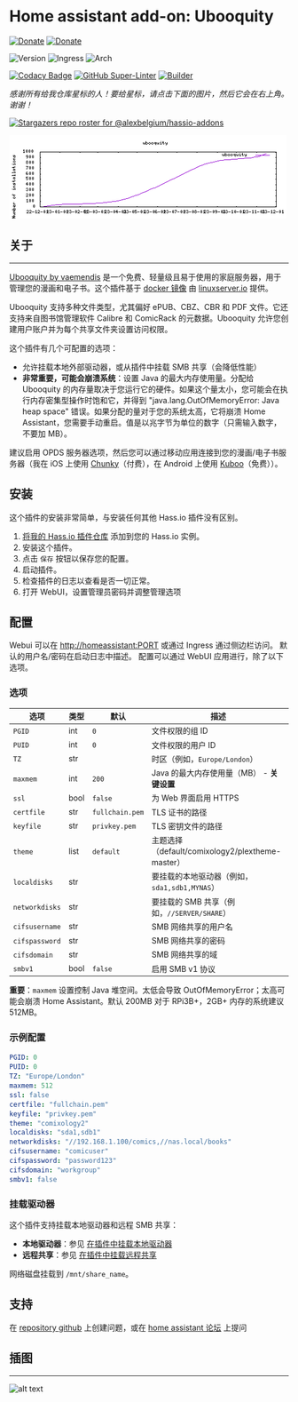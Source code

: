 # Home assistant add-on: Ubooquity

[![Donate][donation-badge]](https://www.buymeacoffee.com/alexbelgium)
[![Donate][paypal-badge]](https://www.paypal.com/donate/?hosted_button_id=DZFULJZTP3UQA)

![Version](https://img.shields.io/badge/dynamic/yaml?label=版本&query=%24.version&url=https%3A%2F%2Fraw.githubusercontent.com%2Falexbelgium%2Fhassio-addons%2Fmaster%2Fubooquity%2Fconfig.yaml)
![Ingress](https://img.shields.io/badge/dynamic/yaml?label=Ingress&query=%24.ingress&url=https%3A%2F%2Fraw.githubusercontent.com%2Falexbelgium%2Fhassio-addons%2Fmaster%2Fubooquity%2Fconfig.yaml)
![Arch](https://img.shields.io/badge/dynamic/yaml?color=success&label=Arch&query=%24.arch&url=https%3A%2F%2Fraw.githubusercontent.com%2Falexbelgium%2Fhassio-addons%2Fmaster%2Fubooquity%2Fconfig.yaml)

[![Codacy Badge](https://app.codacy.com/project/badge/Grade/9c6cf10bdbba45ecb202d7f579b5be0e)](https://www.codacy.com/gh/alexbelgium/hassio-addons/dashboard?utm_source=github.com&utm_medium=referral&utm_content=alexbelgium/hassio-addons&utm_campaign=Badge_Grade)
[![GitHub Super-Linter](https://img.shields.io/github/actions/workflow/status/alexbelgium/hassio-addons/weekly-supelinter.yaml?label=Lint%20code%20base)](https://github.com/alexbelgium/hassio-addons/actions/workflows/weekly-supelinter.yaml)
[![Builder](https://img.shields.io/github/actions/workflow/status/alexbelgium/hassio-addons/onpush_builder.yaml?label=Builder)](https://github.com/alexbelgium/hassio-addons/actions/workflows/onpush_builder.yaml)

[donation-badge]: https://img.shields.io/badge/Buy%20me%20a%20coffee%20(no%20paypal)-%23d32f2f?logo=buy-me-a-coffee&style=flat&logoColor=white
[paypal-badge]: https://img.shields.io/badge/Buy%20me%20a%20coffee%20with%20Paypal-0070BA?logo=paypal&style=flat&logoColor=white

_感谢所有给我仓库星标的人！要给星标，请点击下面的图片，然后它会在右上角。谢谢！_

[![Stargazers repo roster for @alexbelgium/hassio-addons](https://raw.githubusercontent.com/alexbelgium/hassio-addons/master/.github/stars2.svg)](https://github.com/alexbelgium/hassio-addons/stargazers)

![下载趋势](https://raw.githubusercontent.com/alexbelgium/hassio-addons/master/ubooquity/stats.png)

## 关于

---

[Ubooquity by vaemendis](https://vaemendis.net/ubooquity/) 是一个免费、轻量级且易于使用的家庭服务器，用于管理您的漫画和电子书。这个插件基于 [docker 镜像](https://github.com/linuxserver/docker-ubooquity) 由 [linuxserver.io](https://www.linuxserver.io/) 提供。

Ubooquity 支持多种文件类型，尤其偏好 ePUB、CBZ、CBR 和 PDF 文件。它还支持来自图书馆管理软件 Calibre 和 ComicRack 的元数据。Ubooquity 允许您创建用户账户并为每个共享文件夹设置访问权限。

这个插件有几个可配置的选项：

- 允许挂载本地外部驱动器，或从插件中挂载 SMB 共享（会降低性能）
- **非常重要，可能会崩溃系统**：设置 Java 的最大内存使用量。分配给 Ubooquity 的内存量取决于您运行它的硬件。如果这个量太小，您可能会在执行内存密集型操作时饱和它，并得到 "java.lang.OutOfMemoryError: Java heap space" 错误。如果分配的量对于您的系统太高，它将崩溃 Home Assistant，您需要手动重启。值是以兆字节为单位的数字（只需输入数字，不要加 MB）。

建议启用 OPDS 服务器选项，然后您可以通过移动应用连接到您的漫画/电子书服务器（我在 iOS 上使用 [Chunky](https://apps.apple.com/fr/app/chunky-comic-reader/id663567628)（付费），在 Android 上使用 [Kuboo](https://play.google.com/store/apps/details?id=com.sethchhim.kuboo&hl=fr&gl=US)（免费））。

## 安装

这个插件的安装非常简单，与安装任何其他 Hass.io 插件没有区别。

1. [将我的 Hass.io 插件仓库][repository] 添加到您的 Hass.io 实例。
1. 安装这个插件。
1. 点击 `保存` 按钮以保存您的配置。
1. 启动插件。
1. 检查插件的日志以查看是否一切正常。
1. 打开 WebUI，设置管理员密码并调整管理选项

## 配置

Webui 可以在 <http://homeassistant:PORT> 或通过 Ingress 通过侧边栏访问。
默认的用户名/密码在启动日志中描述。
配置可以通过 WebUI 应用进行，除了以下选项。

### 选项

| 选项 | 类型 | 默认 | 描述 |
|------|------|------|------|
| `PGID` | int | `0` | 文件权限的组 ID |
| `PUID` | int | `0` | 文件权限的用户 ID |
| `TZ` | str | | 时区（例如，`Europe/London`） |
| `maxmem` | int | `200` | Java 的最大内存使用量（MB） - **关键设置** |
| `ssl` | bool | `false` | 为 Web 界面启用 HTTPS |
| `certfile` | str | `fullchain.pem` | TLS 证书的路径 |
| `keyfile` | str | `privkey.pem` | TLS 密钥文件的路径 |
| `theme` | list | `default` | 主题选择（default/comixology2/plextheme-master） |
| `localdisks` | str | | 要挂载的本地驱动器（例如，`sda1,sdb1,MYNAS`） |
| `networkdisks` | str | | 要挂载的 SMB 共享（例如，`//SERVER/SHARE`） |
| `cifsusername` | str | | SMB 网络共享的用户名 |
| `cifspassword` | str | | SMB 网络共享的密码 |
| `cifsdomain` | str | | SMB 网络共享的域 |
| `smbv1` | bool | `false` | 启用 SMB v1 协议 |

**重要**：`maxmem` 设置控制 Java 堆空间。太低会导致 OutOfMemoryError；太高可能会崩溃 Home Assistant。默认 200MB 对于 RPi3B+，2GB+ 内存的系统建议 512MB。

### 示例配置

```yaml
PGID: 0
PUID: 0
TZ: "Europe/London"
maxmem: 512
ssl: false
certfile: "fullchain.pem"
keyfile: "privkey.pem"
theme: "comixology2"
localdisks: "sda1,sdb1"
networkdisks: "//192.168.1.100/comics,//nas.local/books"
cifsusername: "comicuser"
cifspassword: "password123"
cifsdomain: "workgroup"
smbv1: false
```

### 挂载驱动器

这个插件支持挂载本地驱动器和远程 SMB 共享：

- **本地驱动器**：参见 [在插件中挂载本地驱动器](https://github.com/alexbelgium/hassio-addons/wiki/Mounting-Local-Drives-in-Addons)
- **远程共享**：参见 [在插件中挂载远程共享](https://github.com/alexbelgium/hassio-addons/wiki/Mounting-remote-shares-in-Addons)

网络磁盘挂载到 `/mnt/share_name`。

## 支持

在 [repository github][repository] 上创建问题，或在 [home assistant 论坛](https://community.home-assistant.io/t/home-assistant-addon-ubooquity/283811) 上提问

## 插图

---

![alt text](https://vaemendis.net/ubooquity/data/images/screenshots/books_library.jpg)

[repository]: https://github.com/alexbelgium/hassio-addons